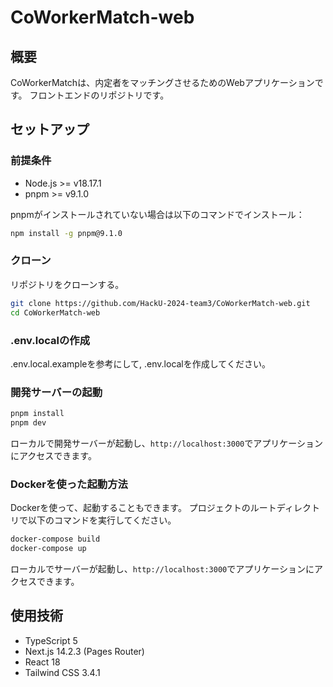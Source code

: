 # CoWorkerMatch-web

## 概要

CoWorkerMatchは、内定者をマッチングさせるためのWebアプリケーションです。
フロントエンドのリポジトリです。

## セットアップ

### 前提条件

- Node.js >= v18.17.1
- pnpm >= v9.1.0

pnpmがインストールされていない場合は以下のコマンドでインストール：

```bash
npm install -g pnpm@9.1.0
```

### クローン

リポジトリをクローンする。

```bash
git clone https://github.com/HackU-2024-team3/CoWorkerMatch-web.git
cd CoWorkerMatch-web
```

### .env.localの作成

.env.local.exampleを参考にして, .env.localを作成してください。

### 開発サーバーの起動

```bash
pnpm install
pnpm dev
```

ローカルで開発サーバーが起動し、`http://localhost:3000`でアプリケーションにアクセスできます。

### Dockerを使った起動方法

Dockerを使って、起動することもできます。
プロジェクトのルートディレクトリで以下のコマンドを実行してください。

```bash
docker-compose build
docker-compose up
```

ローカルでサーバーが起動し、`http://localhost:3000`でアプリケーションにアクセスできます。

## 使用技術

- TypeScript 5
- Next.js 14.2.3 (Pages Router)
- React 18
- Tailwind CSS 3.4.1
